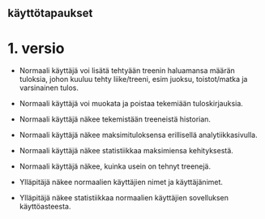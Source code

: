 ## käyttötapaukset

# 1. versio

* Normaali käyttäjä voi lisätä tehtyään treenin haluamansa määrän tuloksia, johon kuuluu tehty liike/treeni, esim juoksu, toistot/matka ja varsinainen tulos.

* Normaali käyttäjä voi muokata ja poistaa tekemiään tuloskirjauksia.

* Normaali käyttäjä näkee tekemistään treeneistä historian.

* Normaali käyttäjä näkee maksimituloksensa erillisellä analytiikkasivulla.

* Normaali käyttäjä näkee statistiikkaa maksimiensa kehityksestä.

* Normaali käyttäjä näkee, kuinka usein on tehnyt treenejä.

* Ylläpitäjä näkee normaalien käyttäjien nimet ja käyttäjänimet.

* Ylläpitäjä näkee statistiikkaa normaalien käyttäjien sovelluksen käyttöasteesta.

